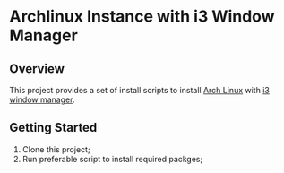 # Archlinux Instance with i3 Window Manager

## Overview
This project provides a set of install scripts to install [Arch Linux](https://www.archlinux.org/) with [i3 window manager](https://i3wm.org/).

## Getting Started
1. Clone this project;
2. Run preferable script to install required packges;

